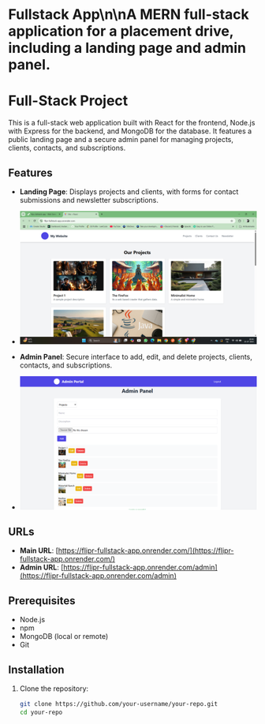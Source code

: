 ﻿# Fullstack App\n\nA MERN full-stack application for a placement drive, including a landing page and admin panel.
# Full-Stack Project

This is a full-stack web application built with React for the frontend, Node.js with Express for the backend, and MongoDB for the database. It features a public landing page and a secure admin panel for managing projects, clients, contacts, and subscriptions.

## Features
- **Landing Page**: Displays projects and clients, with forms for contact submissions and newsletter subscriptions.
- ![App Screenshot](./frontend/public/home-my-projects.png)

- **Admin Panel**: Secure interface to add, edit, and delete projects, clients, contacts, and subscriptions.
- ![App Screenshot](./frontend/public/admin-panel.png)


## URLs
- **Main URL**: [https://flipr-fullstack-app.onrender.com/](https://flipr-fullstack-app.onrender.com/)
- **Admin URL**: [https://flipr-fullstack-app.onrender.com/admin](https://flipr-fullstack-app.onrender.com/admin)

## Prerequisites
- Node.js
- npm
- MongoDB (local or remote)
- Git

## Installation
1. Clone the repository:
   ```bash
   git clone https://github.com/your-username/your-repo.git
   cd your-repo
